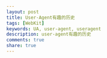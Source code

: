```yaml
---
layout: post
title: User-Agent有趣的历史
tags: [WebKit]
keywords: UA, user-agent, useragent
description: user-agent有趣的历史
comments: true
share: true
---
```


<div style="display:none" itemscope itemtype="http://schema.org/Product">
   <span itemprop="name">fenesky</span>
   <div itemprop="aggregateRating" itemscope itemtype="http://schema.org/AggregateRating">
     Rated <span itemprop="ratingValue">4.8</span>/5 based on <span itemprop="reviewCount">10</span> reviews
</div>

In the beginning there was [NCSA Mosaic](http://www.ncsa.illinois.edu/enabling), and Mosaic called itself NCSA_Mosaic/2.0 (Windows 3.1), and Mosaic displayed pictures along with text, and there was much rejoicing.  

And behold, then came a new web browser known as [“Mozilla”](http://en.wikipedia.org/wiki/Mozilla), being short for “Mosaic Killer,” but Mosaic was not amused, so the public name was changed to Netscape, and Netscape called itself Mozilla/1.0 (Win3.1), and there was more rejoicing. And Netscape supported frames, and frames became popular among the people, but Mosaic did not support frames, and so came “user agent sniffing” and to “Mozilla” webmasters sent frames, but to other browsers they sent not frames.   

And Netscape said, let us make fun of Microsoft and refer to Windows as “poorly debugged device drivers,” and Microsoft was angry. And so Microsoft made their own web browser, which they called Internet Explorer, hoping for it to be a “Netscape Killer”. And Internet Explorer supported frames, and yet was not Mozilla, and so was not given frames. And Microsoft grew impatient, and did not wish to wait for webmasters to learn of IE and begin to send it frames, and so Internet Explorer declared that it was “Mozilla compatible” and began to impersonate Netscape, and called itself Mozilla/1.22 (compatible; MSIE 2.0; Windows 95), and Internet Explorer received frames, and all of Microsoft was happy, but webmasters were confused.    

And Microsoft sold IE with Windows, and made it better than Netscape, and the first browser war raged upon the face of the land. And behold, Netscape was killed, and there was much rejoicing at Microsoft. But Netscape was reborn as Mozilla, and Mozilla built Gecko, and called itself Mozilla/5.0 (Windows; U; Windows NT 5.0; en-US; rv:1.1) Gecko/20020826, and Gecko was the rendering engine, and Gecko was good. And Mozilla became Firefox, and called itself Mozilla/5.0 (Windows; U; Windows NT 5.1; sv-SE; rv:1.7.5) Gecko/20041108 Firefox/1.0, and Firefox was very good. And Gecko began to multiply, and other browsers were born that used its code, and they called themselves Mozilla/5.0 (Macintosh; U; PPC Mac OS X Mach-O; en-US; rv:1.7.2) Gecko/20040825 Camino/0.8.1 the one, and Mozilla/5.0 (Windows; U; Windows NT 5.1; de; rv:1.8.1.8) Gecko/20071008 SeaMonkey/1.0 another, each pretending to be Mozilla, and all of them powered by Gecko.    

And Gecko was good, and IE was not, and sniffing was reborn, and Gecko was given good web code, and other browsers were not. And the followers of Linux were much sorrowed, because they had built Konqueror, whose engine was KHTML, which they thought was as good as Gecko, but it was not Gecko, and so was not given the good pages, and so Konquerer began to pretend to be “like Gecko” to get the good pages, and called itself Mozilla/5.0 (compatible; Konqueror/3.2; FreeBSD) (KHTML, like Gecko) and there was much confusion.    

Then cometh Opera and said, “surely we should allow our users to decide which browser we should impersonate,” and so Opera created a menu item, and Opera called itself Mozilla/4.0 (compatible; MSIE 6.0; Windows NT 5.1; en) Opera 9.51, or Mozilla/5.0 (Windows NT 6.0; U; en; rv:1.8.1) Gecko/20061208 Firefox/2.0.0 Opera 9.51, or Opera/9.51 (Windows NT 5.1; U; en) depending on which option the user selected.     

And Apple built Safari, and used KHTML, but added many features, and forked the project, and called it WebKit, but wanted pages written for KHTML, and so Safari called itself Mozilla/5.0 (Macintosh; U; PPC Mac OS X; de-de) AppleWebKit/85.7 (KHTML, like Gecko) Safari/85.5, and it got worse.    

And Microsoft feared Firefox greatly, and Internet Explorer returned, and called itself Mozilla/4.0 (compatible; MSIE 8.0; Windows NT 6.0) and it rendered good code, but only if webmasters commanded it to do so.    

And then Google built [Chrome](https://www.google.com/chrome/browser/), and Chrome used Webkit, and it was like Safari, and wanted pages built for Safari, and so pretended to be Safari. And thus Chrome used WebKit, and pretended to be Safari, and WebKit pretended to be KHTML, and KHTML pretended to be Gecko, and all browsers pretended to be Mozilla, and Chrome called itself Mozilla/5.0 (Windows; U; Windows NT 5.1; en-US) AppleWebKit/525.13 (KHTML, like Gecko) Chrome/0.2.149.27 Safari/525.13, and the user agent string was a complete mess, and near useless, and everyone pretended to be everyone else, and confusion abounded.